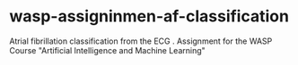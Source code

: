 # wasp-assigninmen-af-classification
 Atrial fibrillation classification from the ECG . Assignment for the WASP Course "Artificial Intelligence and Machine Learning"
